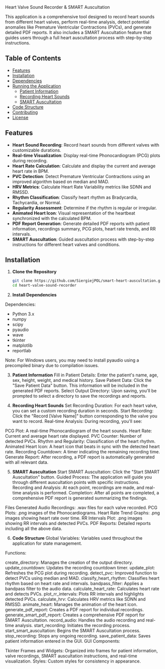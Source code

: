  Heart Valve Sound Recorder & SMART Auscultation

This application is a comprehensive tool designed to record heart sounds from different heart valves, perform real-time analysis, detect potential anomalies like Premature Ventricular Contractions (PVCs), and generate detailed PDF reports. It also includes a SMART Auscultation feature that guides users through a full heart auscultation process with step-by-step instructions.

## Table of Contents

- [Features](#features)
- [Installation](#installation)
- [Dependencies](#dependencies)
- [Running the Application](#running-the-application)
  - [Patient Information](#patient-information)
  - [Recording Heart Sounds](#recording-heart-sounds)
  - [SMART Auscultation](#smart-auscultation)
- [Code Structure](#code-structure)
- [Contributing](#contributing)
- [License](#license)

## Features

- **Heart Sound Recording**: Record heart sounds from different valves with customizable durations.
- **Real-time Visualization**: Display real-time Phonocardiogram (PCG) plots during recording.
- **Heart Rate Calculation**: Calculate and display the current and average heart rate in BPM.
- **PVC Detection**: Detect Premature Ventricular Contractions using an improved algorithm based on median and MAD.
- **HRV Metrics**: Calculate Heart Rate Variability metrics like SDNN and RMSSD.
- **Rhythm Classification**: Classify heart rhythm as Bradycardia, Tachycardia, or Normal.
- **Regularity Assessment**: Determine if the rhythm is regular or irregular.
- **Animated Heart Icon**: Visual representation of the heartbeat synchronized with the calculated BPM.
- **PDF Report Generation**: Generate detailed PDF reports with patient information, recordings summary, PCG plots, heart rate trends, and RR intervals.
- **SMART Auscultation**: Guided auscultation process with step-by-step instructions for different heart valves and conditions.

## Installation

1. **Clone the Repository**

   ```bash
   git clone https://github.com/SiergiejPOL/smart-heart-auscultation.git
   cd heart-valve-sound-recorder
   
2. **Install Dependencies**

Dependencies:
- Python 3.x
- numpy
- scipy
- pyaudio
- wave
- tkinter
- matplotlib
- reportlab

Note: For Windows users, you may need to install pyaudio using a precompiled binary due to compilation issues.

3. **Patient Information**
Fill in Patient Details: Enter the patient's name, age, sex, height, weight, and medical history.
Save Patient Data: Click the "Save Patient Data" button. This information will be included in the generated PDF reports.
Select Output Directory: Upon saving, you'll be prompted to select a directory to save the recordings and reports.

4. **Recording Heart Sounds**
Set Recording Duration: For each heart valve, you can set a custom recording duration in seconds.
Start Recording: Click the "Record [Valve Name]" button corresponding to the valve you want to record.
Real-time Analysis: During recording, you'll see:

PCG Plot: A real-time Phonocardiogram of the heart sounds.
Heart Rate: Current and average heart rate displayed.
PVC Counter: Number of detected PVCs.
Rhythm and Regularity: Classification of the heart rhythm.
Animated Heart Icon: A heart icon that beats in sync with the detected heart rate.
Recording Countdown: A timer indicating the remaining recording time.
Generate Report: After recording, a PDF report is automatically generated with all relevant data.

5. **SMART Auscultation**
Start SMART Auscultation: Click the "Start SMART Auscultation" button.
Guided Process: The application will guide you through different auscultation points with specific instructions.
Recording and Analysis: At each point, recordings are made, and real-time analysis is performed.
Completion: After all points are completed, a comprehensive PDF report is generated summarizing the findings.

Files Generated
Audio Recordings: .wav files for each valve recorded.
PCG Plots: .png images of the Phonocardiograms.
Heart Rate Trend Graphs: .png images showing heart rate over time.
RR Intervals Plot: .png images showing RR intervals and detected PVCs.
PDF Reports: Detailed reports including all the above data.

6. **Code Structure**
Global Variables: Variables used throughout the application for state management.

Functions:

create_directory: Manages the creation of the output directory.
update_countdown: Updates the recording countdown timer.
update_plot: Refreshes the PCG plot during recording.
detect_pvc: Improved function to detect PVCs using median and MAD.
classify_heart_rhythm: Classifies heart rhythm based on heart rate and intervals.
bandpass_filter: Applies a bandpass filter to the audio data.
calculate_heart_rate: Calculates heart rate and detects PVCs.
plot_rr_intervals: Plots RR intervals and highlights detected PVCs.
calculate_hrv: Calculates HRV metrics like SDNN and RMSSD.
animate_heart: Manages the animation of the heart icon.
generate_pdf_report: Creates a PDF report for individual recordings.
generate_smart_pdf_report: Creates a comprehensive PDF report for SMART Auscultation.
record_audio: Handles the audio recording and real-time analysis.
start_recording: Initiates the recording process.
start_smart_auscultation: Begins the SMART Auscultation process.
stop_recording: Stops any ongoing recording.
save_patient_data: Saves patient information entered in the GUI.
GUI Components:

Tkinter Frames and Widgets: Organized into frames for patient information, valve recordings, SMART auscultation instructions, and real-time visualization.
Styles: Custom styles for consistency in appearance.
